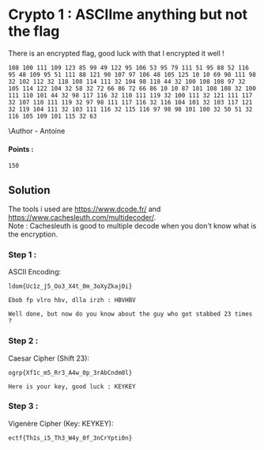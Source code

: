 # Crypto 1 : ASCIIme anything but not the flag

There is an encrypted flag, good luck with that I encrypted it well !

`108 100 111 109 123 85 99 49 122 95 106 53 95 79 111 51 95 88 52 116 95 48 109 95 51 111 88 121 90 107 97 106 48 105 125 10 10 69 98 111 98 32 102 112 32 118 108 114 111 32 104 98 118 44 32 100 108 108 97 32 105 114 122 104 32 58 32 72 66 86 72 66 86 10 10 87 101 108 108 32 100 111 110 101 44 32 98 117 116 32 110 111 119 32 100 111 32 121 111 117 32 107 110 111 119 32 97 98 111 117 116 32 116 104 101 32 103 117 121 32 119 104 111 32 103 111 116 32 115 116 97 98 98 101 100 32 50 51 32 116 105 109 101 115 32 63`

\Author - Antoine

#### Points :
`150`

## Solution
The tools i used are https://www.dcode.fr/ and https://www.cachesleuth.com/multidecoder/.  
Note : Cachesleuth is good to multiple decode when you don't know what is the encryption.
 
### Step 1 :
ASCII Encoding: 
```
ldom{Uc1z_j5_Oo3_X4t_0m_3oXyZkaj0i}

Ebob fp vlro hbv, dlla irzh : HBVHBV

Well done, but now do you know about the guy who got stabbed 23 times ?
```
### Step 2 :
Caesar Cipher (Shift 23):
```
ogrp{Xf1c_m5_Rr3_A4w_0p_3rAbCndm0l}

Here is your key, good luck : KEYKEY
```
### Step 3 :
Vigenère Cipher (Key: KEYKEY):
```
ectf{Th1s_i5_Th3_W4y_0f_3nCrYpti0n}
```
